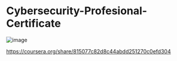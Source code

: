 # Cybersecurity-Profesional-Certificate

![image](https://github.com/roulthegr8/Cybersecurity-Profesional-Certificate/assets/90126847/18e978e1-2363-4562-a049-1ed592c5af23)

 https://coursera.org/share/815077c82d8c44abdd251270c0efd304
